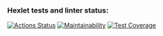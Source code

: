 ### Hexlet tests and linter status:
[![Actions Status](https://github.com/liveevil1995/frontend-project-46/workflows/hexlet-check/badge.svg)](https://github.com/liveevil1995/frontend-project-46/actions)
[![Maintainability](https://api.codeclimate.com/v1/badges/7bf6812dcd5701554d0a/maintainability)](https://codeclimate.com/github/liveevil1995/frontend-project-46/maintainability)
[![Test Coverage](https://api.codeclimate.com/v1/badges/7bf6812dcd5701554d0a/test_coverage)](https://codeclimate.com/github/liveevil1995/frontend-project-46/test_coverage)